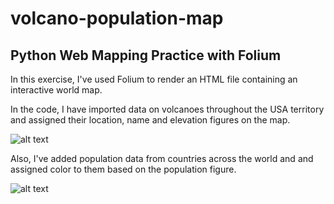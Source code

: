 # volcano-population-map
## Python Web Mapping Practice with Folium

In this exercise, I've used Folium to render an HTML file containing an interactive world map.

In the code, I have imported data on volcanoes throughout the USA territory and assigned their location, name and elevation figures on the map.

![alt text](http://https://github.com/gmnmedeiros/volcano-population-map/blob/main/Captura%20de%20Tela%202020-11-11%20às%2015.32.13.png?raw=true)

Also, I've added population data from countries across the world and and assigned color to them based on the population figure.

![alt text](https://github.com/gmnmedeiros/volcano-population-map/blob/main/Captura%20de%20Tela%202020-11-11%20às%2015.32.35.png?raw=true)
